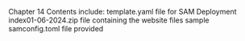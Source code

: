 Chapter 14
Contents include:
template.yaml file for SAM Deployment
index01-06-2024.zip file containing the website files
sample samconfig.toml file provided
